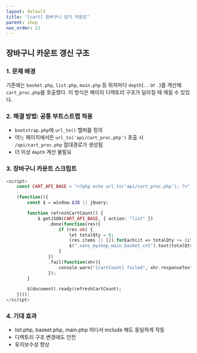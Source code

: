 ```yaml
---
layout: default
title: "[cart] 장바구니 담기 카운트"
parent: shop
nav_order: 13
---
```


## 장바구니 카운트 갱신 구조

### 1. 문제 배경
기존에는 `basket.php`, `list.php`, `main.php` 등 위치마다 `depth`(`..` or `.`)를 계산해 `cart_proc.php`를 호출했다. 이 방식은 페이지 디렉토리 구조가 달라질 때 깨질 수 있었다.

### 2. 해결 방법: 공통 부트스트랩 적용
- `bootstrap.php`에 `url_to()` 헬퍼를 정의
- 어느 페이지에서든 `url_to('api/cart_proc.php')` 호출 시 `/api/cart_proc.php` 절대경로가 생성됨
- 더 이상 `depth` 계산 불필요

### 3. 장바구니 카운트 스크립트
```php
<script>
    const CART_API_BASE = "<?php echo url_to('api/cart_proc.php'); ?>";

    (function(){
        const $ = window.$JQ || jQuery;

        function refreshCartCount() {
            $.getJSON(CART_API_BASE, { action: "list" })
                .done(function(res){
                    if (res.ok) {
                        let totalQty = 0;
                        (res.items || []).forEach(it => totalQty += (it.quantity || 0));
                        $(".xans_myshop_main_basket_cnt").text(totalQty);
                    }
                })
                .fail(function(xhr){
                    console.warn("[cartCount] failed", xhr.responseText);
                });
        }

        $(document).ready(refreshCartCount);
    })();
</script>
```

### 4. 기대 효과
- list.php, basket.php, main.php 어디서 include 해도 동일하게 작동
- 디렉토리 구조 변경에도 안전
- 유지보수성 향상

